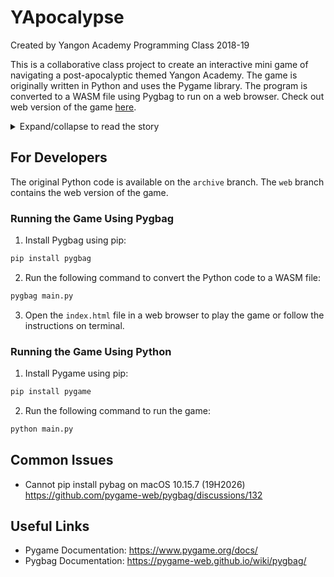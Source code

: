 # YApocalypse

Created by Yangon Academy Programming Class 2018-19

This is a collaborative class project to create an interactive mini game of navigating a post-apocalyptic themed Yangon Academy. The game is originally written in Python and uses the Pygame library. The program is converted to a WASM file using Pygbag to run on a web browser. Check out web version of the game [here](https://cecilzha.github.io/YApocalypse).


<details>
  <summary>Expand/collapse to read the story</summary>

  ## Story

  Noone is at Mr. Lee’s classroom

  Picture of normal classroom with people. Background noise of crowd. Screen blurs and fades to black. There is a specific math problem on the board. Noone wakes up disoriented and tries to shake it off. 

  The door is open and the classroom is very dark messy enough to look like people ran out in a hurry. The math problem is still on the board, although some parts of it are erased in a messy manner. 

  Noone gets up to get a closer look at the whiteboard. 

  There is an answer written on the board. There is also a date written on the board in red, 29/Apr/2019. Noone should remember this information. 

  Noone leaves the classroom. He is now in building 1, floor 2 hallway. 

  Nobody is in the hallway, it’s empty. Noone thinks to himself, “What happened here? Where is everyone?”

  Noone continues along the hall. He notices the elevator. It’s not working. The door leading to the stairs is open. Next to that door there is the IT room, it’s locked. He should look for a key somewhere. He goes to the door and observes it. “It looks like someone left this door open in a hurry.” 

  “I should look around and figure out what happened. Where might they keep the keys?” 

  Noone heads on downstairs and arrives by the maintenance room. By the elevator near the maintenance room, there is a poster that says “EVERYTHING HAPPENS FOR A REASON.” Next to it is a Star Wars poster that says “ANAKIN SKYWALKER, THE CHOSEN ONE.” Next to it is a poster announcing there is a chemistry experiment with fire on April 29, 2019. “ALL STUDENTS MUST BRING SAFETY GOGGLES.”

  Noone goes into the maintenance room and collects, “KEYS.” “Access to every door in the building.”

  Noone goes up to the IT room, opens the door and discovers that the power is off. Next to the computer is a small note: “HAPPY BIRTHDAY.” 

  Noone goes down to building 2 and has to turn on the generator. He realizes that he saw an announcement about how there was an experiment with fire in the chemistry room. 

  Noone goes to the chemistry room and gets, “A CAN OF GAS.” In the chemistry room, there is a notice on the board that says, “If you are caught sleeping in class, you will be SUSPENDED.” 

  Noone goes back down, and faces an extremely dark hallway towards the generator. 

  Noone thinks to himself, “Hmm, I think I would need to look for a flashlight better check the library since the librarian has everything.” 

  Noone can go to the library, where he can pick up a book about a man who travelled in time. The book name is “Back to the Future”. 

  Noone finds a flashlight on the shelf next to the book and grabs it.

  Noone advances back to building 2 and used the flashlight to light up the dark hallway.

  Noone puts gas in the generator and turns it on. 

  Everything in both building 1 and 2 is lit up except for the Mr. Fluge’s room. 

  Noone can choose to enter it or ignore it but if Noone enters the room with a flashlight in his inventory, he will see some of the game creators looking at Noone, surprised and frozen.

  Noone can also choose to go to Dr. Adam’s room and it will be lit up by the generator. If Noone enters the room he will see all of the members of the game creators working on the game but frozen in time. 

  Noone then goes back to building 1 and sees a blinding light (portal) coming from the elevator. He can choose between going into the elevator or going to the IT room.

  Noone goes back to the IT Room, there is a password on the main computer. 

  Noone enters the birthday as password and the computer opens. The wallpaper is about CHAOS THEORY. There is only one document on the computer. “DIARY ENTRY, 30TH APRIL 2019, EVERYTHING IS CHAOS. WHAT COULD HAVE CAUSED THIS?” 

  Noone can go to the time machine “ELEVATOR” now and go to the past. He can now change the past by not falling asleep in class.

  Noone sees a cup of coffee and a carton of milk on his desk. He chooses coffee. He doesn’t fall asleep. 

  Noone is sucked back to the future. Everyone is there, everything is ok. 
  
  THE END.

</details>

## For Developers

The original Python code is available on the `archive` branch. The `web` branch contains the web version of the game.

### Running the Game Using Pygbag

1. Install Pygbag using pip:
```bash
pip install pygbag
```

2. Run the following command to convert the Python code to a WASM file:
```bash
pygbag main.py
```

3. Open the `index.html` file in a web browser to play the game or follow the instructions on terminal.

### Running the Game Using Python

1. Install Pygame using pip:
```bash
pip install pygame
```

2. Run the following command to run the game:
```bash
python main.py
```

## Common Issues

- Cannot pip install pybag on macOS 10.15.7 (19H2026) https://github.com/pygame-web/pygbag/discussions/132

## Useful Links

- Pygame Documentation: https://www.pygame.org/docs/
- Pygbag Documentation: https://pygame-web.github.io/wiki/pygbag/

